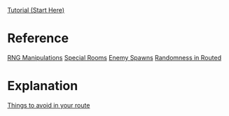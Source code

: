 [Tutorial (Start Here)](TUTORIAL.md)

Reference
=========
[RNG Manipulations](reference/manips.md)
[Special Rooms](reference/special_rooms.md)
[Enemy Spawns](reference/enemy_spawns.md)
[Randomness in Routed](reference/randomness.md)

Explanation
===========
[Things to avoid in your route](explanation/things_to_avoid.md)
